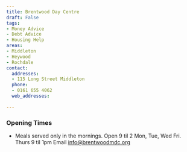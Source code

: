 ```yaml
---
title: Brentwood Day Centre
draft: False
tags:
- Money Advice
- Debt Advice
- Housing Help
areas:
- Middleton
- Heywood
- Rochdale
contact:
  addresses:
  - 115 Long Street Middleton
  phone:
  - 0161 655 4062
  web_addresses:
  
---
```


### Opening Times
* Meals served only in the mornings.
Open 9 til 2 Mon, Tue, Wed Fri.   
Thurs  9 til 1pm
Email   info@brentwoodmdc.org


